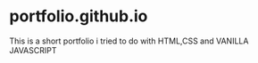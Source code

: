 # portfolio.github.io


This is a short portfolio i tried to do with HTML,CSS and VANILLA JAVASCRIPT
